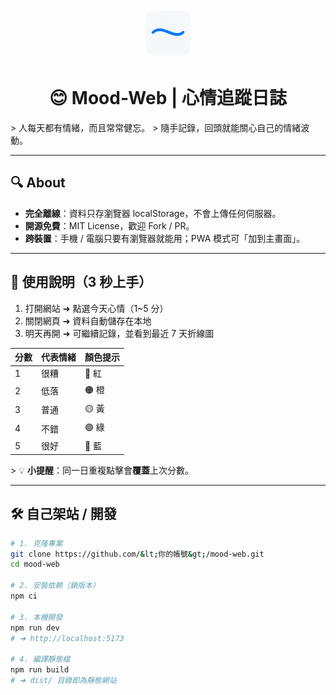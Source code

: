 <p align="center">
  <img src="public/mood-icon.png" alt="Mood Icon" width="80"/>
</p>

<h1 align="center">😊 Mood-Web | 心情追蹤日誌</h1>

&gt; 人每天都有情緒，而且常常健忘。
&gt; 隨手記錄，回頭就能關心自己的情緒波動。

---

## 🔍 About

- **完全離線**：資料只存瀏覽器 localStorage，不會上傳任何伺服器。
- **開源免費**：MIT License，歡迎 Fork / PR。
- **跨裝置**：手機 / 電腦只要有瀏覽器就能用；PWA 模式可「加到主畫面」。

---

## 🚀 使用說明（3 秒上手）

1. 打開網站 ➜ 點選今天心情（1~5 分）
2. 關閉網頁 ➜ 資料自動儲存在本地
3. 明天再開 ➜ 可繼續記錄，並看到最近 7 天折線圖

| 分數 | 代表情緒 | 顏色提示 |
| ---- | -------- | ------- |
| 1    | 很糟     | 🔴 紅   |
| 2    | 低落     | 🟠 橙   |
| 3    | 普通     | 🟡 黃   |
| 4    | 不錯     | 🟢 綠   |
| 5    | 很好     | 🔵 藍   |

&gt; 💡 **小提醒**：同一日重複點擊會**覆蓋**上次分數。

---

## 🛠 自己架站 / 開發

```bash
# 1. 克隆專案
git clone https://github.com/&lt;你的帳號&gt;/mood-web.git
cd mood-web

# 2. 安裝依赖（鎖版本）
npm ci

# 3. 本機開發
npm run dev
# ➜ http://localhost:5173

# 4. 編譯靜態檔
npm run build
# ➜ dist/ 目錄即為靜態網站